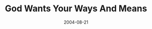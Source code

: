 ---
layout: message
category: message
series: "Life, The Universe and Everything"
title: "God Wants Your Ways And Means"
date: 2004-08-21
message_id: 157
---